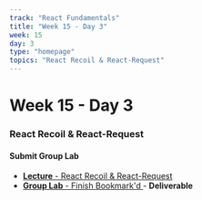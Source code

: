 ```yaml
---
track: "React Fundamentals"
title: "Week 15 - Day 3"
week: 15
day: 3
type: "homepage"
topics: "React Recoil & React-Request"
---
```



# Week 15 - Day 3

### React Recoil & React-Request
#### Submit Group Lab 


- [**Lecture** - React Recoil & React-Request ](/react-fundamentals/week-15/day-3/lecture-materials/react-recoil-and-react-request)
- [**Group Lab** - Finish Bookmark'd ](/react-fundamentals/week-15/day-3/labs/bookmarkd-lab) - **Deliverable**